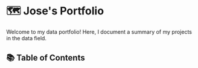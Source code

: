 # 🗺 Jose's Portfolio

Welcome to my data portfolio! Here, I document a summary of my projects in the data field.

## 📚 Table of Contents
